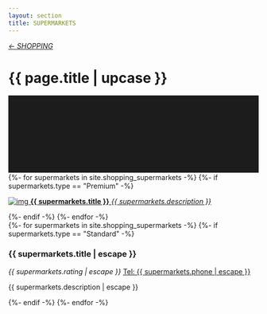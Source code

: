 ```yaml
---
layout: section
title: SUPERMARKETS
---
```

<div class="content-section">
    <em class="left-text"><a href="shopping.html">&larr; SHOPPING</a></em>
    <h1 class="left-text" id="wide-shopping">{{ page.title | upcase }}</h1>
    <svg xmlns="http://www.w3.org/2000/svg" viewBox="0 0 650 200">
		<rect width="650" height="200" style="fill:#1c1c1c"/>
	</svg>
</div>


<div class="content">
<div class="decoration"></div>
{%- for supermarkets in site.shopping_supermarkets -%}
	{%- if supermarkets.type == "Premium" -%}
	<a href="{{ supermarkets.url | remove: '/' }}">
		<div class="container no-bottom">
			<p class="column-responsive half-bottom">
			<img src="assets/images/logo/{{ supermarkets.logo }}.jpg" alt="img">
			<strong>{{ supermarkets.title }}</strong>
			<em>{{ supermarkets.description }}</em>
			<div class="clear"></div>
			</p>
		</div>
	</a>
	<div class="decoration"></div>
	{%- endif -%}
{%- endfor -%}

</div><!-- /Premium -->

<div class="content">
	<div class="clear"></div>
	<div class="decoration"></div>
	{%- for supermarkets in site.shopping_supermarkets -%}
		{%- if supermarkets.type == "Standard" -%}
		<div class="container">
			<h3>{{ supermarkets.title | escape }}</h3>
			<em class="ratings">{{ supermarkets.rating | escape }}</em>
			<a class="contact-call" href="tel:{{ supermarkets.phone | escape }}">Tel: {{ supermarkets.phone | escape }}</a>
			<p class="no-bottom">
			{{ supermarkets.description | escape }}
			</p>
		</div>
		<div class="decoration"></div>
		{%- endif -%}
	{%- endfor -%}

</div><!-- /Standard -->